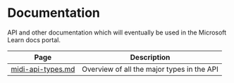 # Documentation

API and other documentation which will eventually be used in the Microsoft Learn docs portal. 

| Page | Description |
| ------------- | --------------------- |
| [midi-api-types.md](midi-api-types.md) | Overview of all the major types in the API |
